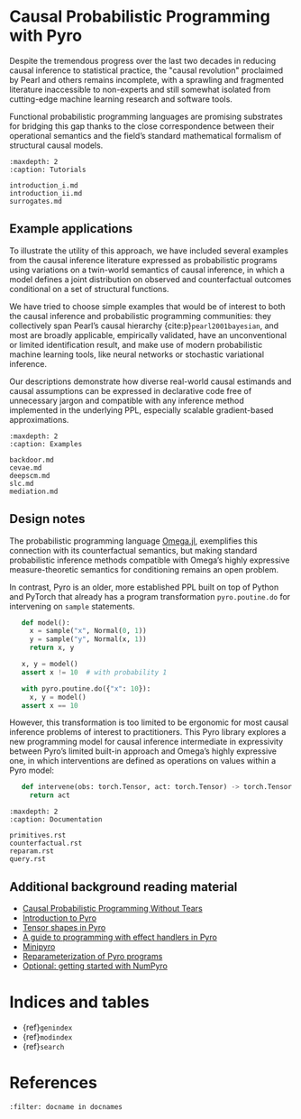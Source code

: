 # Causal Probabilistic Programming with Pyro

Despite the tremendous progress over the last two decades in reducing
causal inference to statistical practice, the "causal revolution"
proclaimed by Pearl and others remains incomplete, with a sprawling and
fragmented literature inaccessible to non-experts and still somewhat
isolated from cutting-edge machine learning research and software tools.

Functional probabilistic programming languages are promising substrates
for bridging this gap thanks to the close correspondence between their
operational semantics and the field’s standard mathematical formalism of
structural causal models.

``` {toctree}
:maxdepth: 2
:caption: Tutorials

introduction_i.md
introduction_ii.md
surrogates.md
```

## Example applications

To illustrate the utility of this approach, we have included several
examples from the causal inference literature expressed as probabilistic
programs using variations on a twin-world semantics of causal inference,
in which a model defines a joint distribution on observed and
counterfactual outcomes conditional on a set of structural functions.

We have tried to choose simple examples that would be of interest to
both the causal inference and probabilistic programming communities:
they collectively span Pearl’s causal hierarchy {cite:p}`pearl2001bayesian`,
and most are broadly applicable, empirically validated, have an
unconventional or limited identification result, and make use of modern
probabilistic machine learning tools, like neural networks or stochastic
variational inference.

Our descriptions demonstrate how diverse real-world causal estimands and
causal assumptions can be expressed in declarative code free of
unnecessary jargon and compatible with any inference method implemented
in the underlying PPL, especially scalable gradient-based
approximations.

``` {toctree}
:maxdepth: 2
:caption: Examples

backdoor.md
cevae.md
deepscm.md
slc.md
mediation.md

```

## Design notes


The probabilistic programming language [Omega.jl](http://www.zenna.org/Omega.jl/latest/),
exemplifies this connection with its counterfactual semantics, but making standard probabilistic
inference methods compatible with Omega’s highly expressive
measure-theoretic semantics for conditioning remains an open problem.

In contrast, Pyro is an older, more established PPL built on top of
Python and PyTorch that already has a program transformation
``pyro.poutine.do`` for intervening on ``sample`` statements.

``` python
   def model():
     x = sample("x", Normal(0, 1))
     y = sample("y", Normal(x, 1))
     return x, y

   x, y = model()
   assert x != 10  # with probability 1

   with pyro.poutine.do({"x": 10}):
     x, y = model()
   assert x == 10

```

However, this transformation is too limited to be ergonomic for most
causal inference problems of interest to practitioners. This Pyro
library explores a new programming model for causal inference
intermediate in expressivity between Pyro’s limited built-in approach
and Omega’s highly expressive one, in which interventions are defined as
operations on values within a Pyro model:

``` python
   def intervene(obs: torch.Tensor, act: torch.Tensor) -> torch.Tensor:
     return act
```

``` {toctree}
:maxdepth: 2
:caption: Documentation

primitives.rst
counterfactual.rst
reparam.rst
query.rst
```


## Additional background reading material

-  [Causal Probabilistic Programming Without Tears](https://drive.google.com/file/d/1Uzjg-vX77BdSnAcfpUcb-aIXxhnAPI24/view?usp=sharing)
-  [Introduction to Pyro](http://pyro.ai/examples/intro_long.html)
-  [Tensor shapes in Pyro](http://pyro.ai/examples/tensor_shapes.html)
-  [A guide to programming with effect handlers in Pyro](http://pyro.ai/examples/effect_handlers.html)
-  [Minipyro](http://pyro.ai/examples/minipyro.html)
-  [Reparameterization of Pyro programs](https://docs.pyro.ai/en/stable/infer.reparam.html)
-  [Optional: getting started with NumPyro](https://num.pyro.ai/en/stable/getting_started.html)

# Indices and tables


- {ref}`genindex`
- {ref}`modindex`
- {ref}`search`

# References

```{bibliography}
:filter: docname in docnames
```
